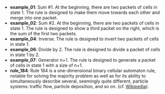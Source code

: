 
- **example_01**: Sum #1. At the beginning, there are two packets of cells in state 1. The rule is designed to make them move towards each other and merge into one packet.
- **example_02**: Sum #2. At the beginning, there are two packets of cells in state 1. The rule is designed to show a third packet on the right, which is the sum of the first two packets.
- **example_04**: Inverse. The rule is designed to invert two packets of cells in state 1.
- **example_06**: Divide by 2. The rule is designed to divide a packet of cells in state 1 by 2.
- **example_07**: Generator n+1. The rule is designed to generate a packet of cells in state 1 with a size of n+1.
- **rule_184**: Rule 184 is a one-dimensional binary cellular automaton rule,
  notable for solving the majority problem as well as for its ability to simultaneously describe several,
  seemingly quite different, particle systems: traffic flow, particle deposition, and so on.
  (cf. [Wikipedia](https://en.wikipedia.org/wiki/Rule_184)).